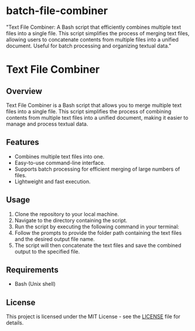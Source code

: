# batch-file-combiner
"Text File Combiner: A Bash script that efficiently combines multiple text files into a single file. This script simplifies the process of merging text files, allowing users to concatenate contents from multiple files into a unified document. Useful for batch processing and organizing textual data."

# Text File Combiner

## Overview
Text File Combiner is a Bash script that allows you to merge multiple text files into a single file. This script simplifies the process of combining contents from multiple text files into a unified document, making it easier to manage and process textual data.

## Features
- Combines multiple text files into one.
- Easy-to-use command-line interface.
- Supports batch processing for efficient merging of large numbers of files.
- Lightweight and fast execution.

## Usage
1. Clone the repository to your local machine.
2. Navigate to the directory containing the script.
3. Run the script by executing the following command in your terminal:
4. Follow the prompts to provide the folder path containing the text files and the desired output file name.
5. The script will then concatenate the text files and save the combined output to the specified file.

## Requirements
- Bash (Unix shell)

## License
This project is licensed under the MIT License - see the [LICENSE](LICENSE) file for details.
